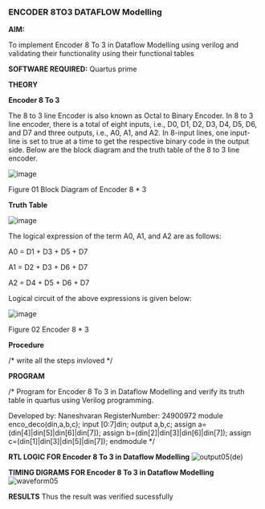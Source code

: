 ### ENCODER 8TO3 DATAFLOW Modelling

**AIM:**

To implement  Encoder 8 To 3 in Dataflow Modelling using verilog and validating their functionality using their functional tables

**SOFTWARE REQUIRED:** Quartus prime

**THEORY**

**Encoder 8 To 3**

The 8 to 3 line Encoder is also known as Octal to Binary Encoder. In 8 to 3 line encoder, there is a total of eight inputs, i.e., D0, D1, D2, D3, D4, D5, D6, and D7 and three outputs, i.e., A0, A1, and A2. In 8-input lines, one input-line is set to true at a time to get the respective binary code in the output side. Below are the block diagram and the truth table of the 8 to 3 line encoder.

![image](https://github.com/naavaneetha/ENCODER8TO3DATAFLOW/assets/154305477/0bc242c1-eb9e-4c47-afe5-30428470efc3)

Figure 01  Block Diagram of Encoder 8 * 3

**Truth Table**

![image](https://github.com/naavaneetha/ENCODER8TO3DATAFLOW/assets/154305477/35496b14-ae6e-4cd1-9abd-d6736b576575)

The logical expression of the term A0, A1, and A2 are as follows:

A0 = D1 + D3 + D5 + D7

A1 = D2 + D3 + D6 + D7

A2 = D4 + D5 + D6 + D7

Logical circuit of the above expressions is given below:

![image](https://github.com/naavaneetha/ENCODER8TO3DATAFLOW/assets/154305477/95acaee6-c873-4c75-89eb-ef09fb158053)

Figure 02  Encoder 8 * 3

**Procedure**

/* write all the steps invloved */

**PROGRAM**

/* Program for Encoder 8 To 3 in Dataflow Modelling and verify its truth table in quartus using Verilog programming. 

Developed by: Naneshvaran
RegisterNumber: 24900972
module enco_deco(din,a,b,c);
input [0:7]din; 
output a,b,c; 
assign a=(din[4]|din[5]|din[6]|din[7]); 
assign b=(din[2]|din[3]|din[6]|din[7]); 
assign c=(din[1]|din[3]|din[5]|din[7]); 
endmodule 
*/

**RTL LOGIC FOR Encoder 8 To 3 in Dataflow Modelling**
![output05(de)](https://github.com/user-attachments/assets/a8080eb5-3cf0-491d-aee2-258eedcc1402)

**TIMING DIGRAMS FOR Encoder 8 To 3 in Dataflow Modelling**
![waveform05](https://github.com/user-attachments/assets/2c80407c-2011-4ad0-a6c9-584cbf1272ab)


**RESULTS**
Thus the result was verified sucessfully




